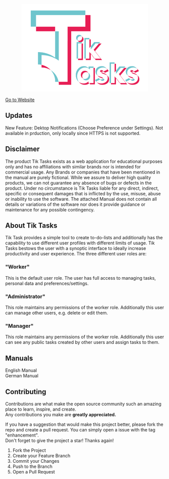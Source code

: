 <p align="center"><a href="http://phplaravel-702697-2360337.cloudwaysapps.com/" target="_blank"><img src="public/sources/logo_white.png" width="400"></a></p>
<a href="http://phplaravel-702697-2360337.cloudwaysapps.com/" target="_blank">Go to Website</a>

## Updates
New Feature: Dektop Notifications (Choose Preference under Settings).
Not available in prduction, only locally since HTTPS is not supported.


## Disclaimer
The product Tik Tasks exists as a web application for educational purposes only and has no affiliations
with similar brands nor is intended for commercial usage.
Any Brands or companies that have been mentioned in the manual are purely fictional.
While we assure to deliver high quality products, we can not
guarantee any absence of bugs or defects in the product.
Under no circumstance is Tik Tasks liable for any direct, indirect, specific or
consequent damages that is inflicted by the use, misuse, abuse or inability to
use the software.
The attached Manual does not contain all details or variations of the software nor
does it provide guidance or maintenance for any possible contingency.

## About Tik Tasks

Tik Task provides a simple tool to create to-do-lists and additionally has the
capability to use different user profiles with different limits of usage.
Tik Tasks bestows the user with a synoptic interface to ideally increase productivity
and user experience.
The three different user roles are:

### "Worker"
This is the default user role. The user has full access to managing tasks,
personal data and preferences/settings.

### "Administrator"
This role maintains any permissions of the worker role. Additionally this user
can manage other users, e.g. delete or edit them.

### "Manager"
This role maintains any permissions of the worker role. Additionally this user
can see any public tasks created by other users and assign tasks to them.

## Manuals
<a style="text-decoration:none" href="Tik_Task_Software_Manual___EN.pdf" target="_blank">English Manual</a> <br>
<a style="text-decoration:none" href="Tik_Tasks_Software_Manual__DE.pdf" target="_blank">German Manual</a>

## Contributing
Contributions are what make the open source community such an amazing place to learn, inspire, and create. <br>
Any contributions you make are <b> greatly appreciated. </b> <br>

If you have a suggestion that would make this project better, please fork the repo and create a pull request. You can simply open a issue with the
tag "enhancement". <br> Don't forget to give the project a star! Thanks again!

<ol>
    <li> Fork the Project </li>
    <li> Create your Feature Branch </li>
    <li> Commit your Changes </li>
    <li> Push to the Branch </li>
    <li> Open a Pull Request </li>
</ol>

